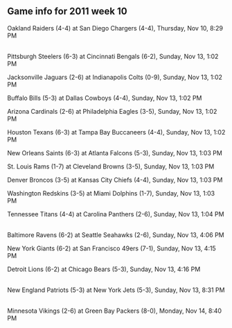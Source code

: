 ## Game info for 2011 week 10
Oakland Raiders (4-4) at San Diego Chargers (4-4), Thursday, Nov 10, 8:29 PM

<br/>Pittsburgh Steelers (6-3) at Cincinnati Bengals (6-2), Sunday, Nov 13, 1:02 PM

Jacksonville Jaguars (2-6) at Indianapolis Colts (0-9), Sunday, Nov 13, 1:02 PM

Buffalo Bills (5-3) at Dallas Cowboys (4-4), Sunday, Nov 13, 1:02 PM

Arizona Cardinals (2-6) at Philadelphia Eagles (3-5), Sunday, Nov 13, 1:02 PM

Houston Texans (6-3) at Tampa Bay Buccaneers (4-4), Sunday, Nov 13, 1:02 PM

New Orleans Saints (6-3) at Atlanta Falcons (5-3), Sunday, Nov 13, 1:03 PM

St. Louis Rams (1-7) at Cleveland Browns (3-5), Sunday, Nov 13, 1:03 PM

Denver Broncos (3-5) at Kansas City Chiefs (4-4), Sunday, Nov 13, 1:03 PM

Washington Redskins (3-5) at Miami Dolphins (1-7), Sunday, Nov 13, 1:03 PM

Tennessee Titans (4-4) at Carolina Panthers (2-6), Sunday, Nov 13, 1:04 PM

<br/>Baltimore Ravens (6-2) at Seattle Seahawks (2-6), Sunday, Nov 13, 4:06 PM

New York Giants (6-2) at San Francisco 49ers (7-1), Sunday, Nov 13, 4:15 PM

Detroit Lions (6-2) at Chicago Bears (5-3), Sunday, Nov 13, 4:16 PM

<br/>New England Patriots (5-3) at New York Jets (5-3), Sunday, Nov 13, 8:31 PM

<br/>Minnesota Vikings (2-6) at Green Bay Packers (8-0), Monday, Nov 14, 8:40 PM

